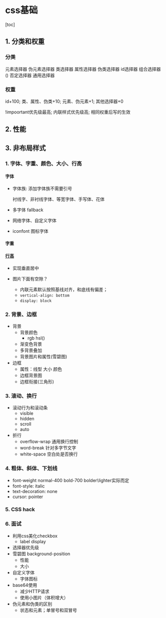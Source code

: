 # css基础

[toc]

## 1. 分类和权重

### 分类

元素选择器 伪元素选择器 类选择器 属性选择器 伪类选择器 id选择器 组合选择器() 否定选择器 通用选择器

### 权重

id+100; 类、属性、伪类+10; 元素、伪元素+1; 其他选择器+0

!impoortant优先级最高; 内联样式优先级高; 相同权重后写的生效

## 2. 性能

## 3. 非布局样式

### 1. 字体、字重、颜色、大小、行高

#### 字体

- 字体族: 添加字体族不需要引号

  衬线字、非衬线字体、等宽字体、手写体、花体

- 多字体 fallback

- 网络字体、自定义字体

- iconfont 图标字体

#### 字重

#### [行高](https://www.zhangxinxu.com/wordpress/2009/11/css%E8%A1%8C%E9%AB%98line-height%E7%9A%84%E4%B8%80%E4%BA%9B%E6%B7%B1%E5%85%A5%E7%90%86%E8%A7%A3%E5%8F%8A%E5%BA%94%E7%94%A8/?shrink=1)

- 实现垂直居中

- 图片下面有空隙？
  - 内联元素默认按照基线对齐，和底线有偏差；
  - `vertical-align: bottom`
  - `display: block`

### 2. 背景、边框

- 背景
  - 背景颜色
    - rgb hsl()
  - 渐变色背景
  - 多背景叠加
  - 背景图片和属性(雪碧图)
- 边框
  - 属性：线型 大小 颜色
  - 边框背景图
  - 边框衔接(三角形)

### 3. 滚动、换行

- 滚动行为和滚动条
  - visible
  - hidden
  - scroll
  - auto
- 折行
  - overflow-wrap 通用换行控制
  - word-break 针对多字节文字
  - white-space 空白处是否换行

### 4. 粗体、斜体、下划线

- font-weight normal-400 bold-700 bolder\lighter实际而定
- font-style: italic
- text-decoration: none
- cursor: pointer

### 5. CSS hack

### 6. 面试

- 利用css美化checkbox
  - label display
- 选择器优先级
- 雪碧图 background-position
  - 性能
  - 大小
- 自定义字体
  - 字体图标
- base64使用
  - 减少HTTP请求
  - 使用小图片（体积增大）
- 伪元素和伪类的区别
  - 状态和元素；单冒号和双冒号
